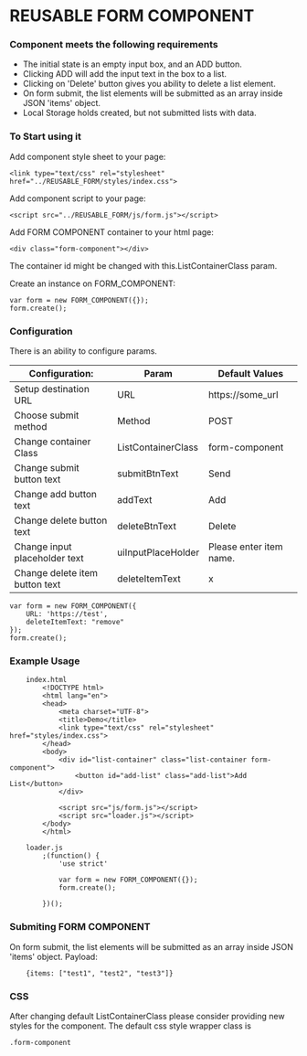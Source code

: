 # REUSABLE FORM COMPONENT

### Component meets the following requirements

- The initial state is an empty input box, and an ADD button.
- Clicking ADD will add the input text in the box to a list.
- Clicking on 'Delete' button gives you ability to delete a list element.
- On form submit, the list elements will be submitted as an array inside JSON 'items' object.
- Local Storage holds created, but not submitted lists with data.

### To Start using it

Add component style sheet to your page:
```
<link type="text/css" rel="stylesheet" href="../REUSABLE_FORM/styles/index.css">
```
Add component script to your page:
```
<script src="../REUSABLE_FORM/js/form.js"></script>
```
Add FORM COMPONENT container to your html page:
```
<div class="form-component"></div>
```
The container id might be changed with this.ListContainerClass param.

Create an instance on FORM_COMPONENT:
```
var form = new FORM_COMPONENT({});
form.create();
```
### Configuration

There is an ability to configure params.

Configuration:                 | Param                |Default Values
-------------------------------|----------------------|----------------
Setup destination URL          | URL                  |https://some_url
Choose submit method           | Method               |POST
Change container Class         | ListContainerClass   |form-component
Change submit button text      | submitBtnText        |Send
Change add button text         | addText              |Add
Change delete button text      | deleteBtnText        |Delete
Change input placeholder text  | uiInputPlaceHolder   |Please enter item name.
Change delete item button text | deleteItemText       |x


```
var form = new FORM_COMPONENT({
    URL: 'https://test',
    deleteItemText: "remove"
});
form.create();
```

### Example Usage
```
    index.html
        <!DOCTYPE html>
        <html lang="en">
        <head>
            <meta charset="UTF-8">
            <title>Demo</title>
            <link type="text/css" rel="stylesheet" href="styles/index.css">
        </head>
        <body>
            <div id="list-container" class="list-container form-component">
                <button id="add-list" class="add-list">Add List</button>
            </div>

            <script src="js/form.js"></script>
            <script src="loader.js"></script>
        </body>
        </html>
```
```
    loader.js
        ;(function() {
            'use strict'

            var form = new FORM_COMPONENT({});
            form.create();

        })();
```

### Submiting FORM COMPONENT

On form submit, the list elements will be submitted as an array inside JSON 'items' object.
Payload:

        {items: ["test1", "test2", "test3"]}
### CSS

After changing default ListContainerClass please consider providing new styles for the component.
The default css style wrapper class is
```
.form-component
```
